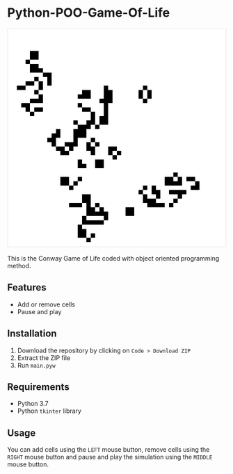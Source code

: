 # Python-POO-Game-Of-Life
![Preview image](./preview/preview.jpg)

This is the Conway Game of Life coded with object oriented programming method.
## Features
- Add or remove cells
- Pause and play
## Installation
1. Download the repository by clicking on `Code > Download ZIP`
2. Extract the ZIP file
3. Run `main.pyw`
## Requirements
- Python 3.7
- Python `tkinter` library
## Usage
You can add cells using the `LEFT` mouse button, remove cells using the `RIGHT` mouse button and pause and play the simulation using the `MIDDLE` mouse button.